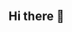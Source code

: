 ## Hi there 👋

<!--
**Yuwi0gg/Yuwi0gg** is a ✨ _special_ ✨ repository because its `README.md` (this file) appears on your GitHub profile.

- 🔭 I’m currently working on improving my Python skills by building small projects and contributing to open-source repositories.
- 🌱 I’m currently learning Python, JavaScript, and web development frameworks.
- 👯 I’m looking to collaborate on beginner-friendly open-source projects.
- 🤔 I’m looking for help with understanding advanced Python concepts and web development best practices.
- 💬 Ask me about anything related to getting started with coding, especially in Python.
- 😄 Pronouns: He/him
- ⚡ Fun fact: I love solving puzzles and playing strategy games in my free time.

## Skills 🤹‍♀️

- Programming Languages: Python, JavaScript, HTML, CSS
- Tools and Technologies: Git, GitHub, VS Code

## Projects

🥳 Ask Out Project

Description:
This fun and interactive project was created to add a bit of humor and creativity to asking someone out. It features two buttons: "Yes" and "No". The twist is that the "No" button is unclickable, while the "Yes" button grows larger when you try to hover over the "No" button, making it the inevitable choice. Upon clicking "Yes", the user is redirected to a page where they can arrange a date.

Features:

Interactive UI: Two buttons with a playful behavior to make the interaction fun.
Unclickable 'No' Button: Adds a humorous twist by making the "No" button unresponsive.
Growing 'Yes' Button: The "Yes" button increases in size when the user attempts to hover over the "No" button, drawing attention.
Redirection on Confirmation: Clicking "Yes" redirects to a new page to arrange a date.
Technologies Used:

HTML for the structure of the pages.
CSS for styling and enhancing the user experience.
JavaScript for adding dynamic behavior to the buttons.

Demo:
Check out the live demo [here](https://askyourpartner.netlify.app).

Code:
Explore the code in the repository [here](https://github.com/Yuwi0gg/Ask-Out-by-TheFlakka).

💌 Digital Wedding Card

Description:
I created a beautiful and interactive digital wedding card for my best friend's wedding using HTML, CSS, and JavaScript. This project showcases a modern and elegant way to send wedding invitations, combining aesthetics with interactivity to make the experience memorable.

Features:

Elegant Design: A visually appealing layout with wedding-themed graphics and animations.
Responsive Layout: The card is fully responsive, ensuring it looks great on all devices, from desktops to mobile phones.
Interactive Elements: Includes interactive elements such as clickable RSVP buttons and animated transitions.
Personalized Touch: Custom messages, photos, and event details to make the invitation special and unique.
Technologies Used:

HTML: For structuring the content of the wedding card.
CSS: For styling and making the design elegant and responsive.
JavaScript: For adding interactivity and animations to enhance the user experience.

Demo:
Experience the live digital wedding card [here](https://ryanwedsshainny.netlify.app)

Code:
Explore the code in the repository [here](https://github.com/Yuwi0gg/Wedding)


## Connect with Me 🛜

- [LinkedIn](https://www.linkedin.com/in/yuwantha-rashmika/)
- [Twitter](https://x.com/YuwanthaY)
- [Email](mailto:yuwanthar@gmail.com)
- [Facebook](https://www.facebook.com/yuwantha/)
- [Instagram](https://www.instagram.com/yuwi.gg/)
